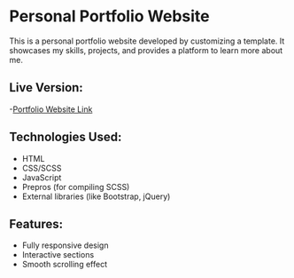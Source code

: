 # Personal Portfolio Website
This is a personal portfolio website developed by customizing a template. It showcases my skills, projects, and provides a platform to learn more about me.

## Live Version:
-<a href="https://smritigupta212.github.io/Smriti_Portfolio_Website/">Portfolio Website Link</a>

## Technologies Used:
- HTML
- CSS/SCSS
- JavaScript
- Prepros (for compiling SCSS)
- External libraries (like Bootstrap, jQuery)

## Features:
- Fully responsive design
- Interactive sections
- Smooth scrolling effect
